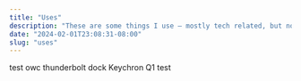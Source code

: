 ```yaml
---
title: "Uses"
description: "These are some things I use – mostly tech related, but not completely. An eternal work in progress."
date: "2024-02-01T23:08:31-08:00"
slug: "uses"
---
```

test
owc thunderbolt dock
Keychron Q1
test
